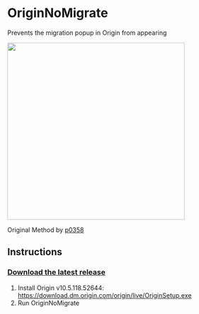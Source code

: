 # OriginNoMigrate

Prevents the migration popup in Origin from appearing 

<img src="https://user-images.githubusercontent.com/13797470/225176539-4976f890-d7d0-4e1e-bae5-74a70cc42551.png" width=400/>

Original Method by [p0358](https://twitter.com/p0358/status/1626811868412010497)


## Instructions

### [Download the latest release](https://github.com/Dyvinia/OriginNoMigrate/releases)

1. Install Origin v10.5.118.52644: https://download.dm.origin.com/origin/live/OriginSetup.exe
2. Run OriginNoMigrate

